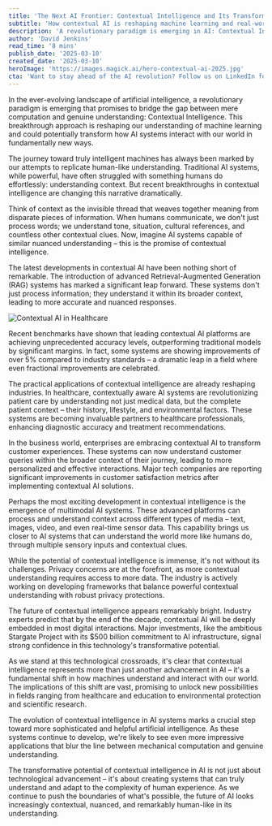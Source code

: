 ```yaml
---
title: 'The Next AI Frontier: Contextual Intelligence and Its Transformative Might'
subtitle: 'How contextual AI is reshaping machine learning and real-world applications'
description: 'A revolutionary paradigm is emerging in AI: Contextual Intelligence. This breakthrough approach is reshaping machine learning and transforming how AI systems interact with our world. Recent developments in contextual AI show unprecedented accuracy levels, with practical applications already revolutionizing healthcare, business, and customer experiences. As we stand at this technological crossroads, contextual intelligence promises to unlock new possibilities across various fields.'
author: 'David Jenkins'
read_time: '8 mins'
publish_date: '2025-03-10'
created_date: '2025-03-10'
heroImage: 'https://images.magick.ai/hero-contextual-ai-2025.jpg'
cta: 'Want to stay ahead of the AI revolution? Follow us on LinkedIn for daily updates on breakthrough technologies like contextual intelligence and join a community of forward-thinking professionals shaping the future of tech.'
---
```


In the ever-evolving landscape of artificial intelligence, a revolutionary paradigm is emerging that promises to bridge the gap between mere computation and genuine understanding: Contextual Intelligence. This breakthrough approach is reshaping our understanding of machine learning and could potentially transform how AI systems interact with our world in fundamentally new ways.

The journey toward truly intelligent machines has always been marked by our attempts to replicate human-like understanding. Traditional AI systems, while powerful, have often struggled with something humans do effortlessly: understanding context. But recent breakthroughs in contextual intelligence are changing this narrative dramatically.

Think of context as the invisible thread that weaves together meaning from disparate pieces of information. When humans communicate, we don't just process words; we understand tone, situation, cultural references, and countless other contextual clues. Now, imagine AI systems capable of similar nuanced understanding – this is the promise of contextual intelligence.

The latest developments in contextual AI have been nothing short of remarkable. The introduction of advanced Retrieval-Augmented Generation (RAG) systems has marked a significant leap forward. These systems don't just process information; they understand it within its broader context, leading to more accurate and nuanced responses.

![Contextual AI in Healthcare](https://i.magick.ai/PIXE/1738406181100_magick_img.webp)

Recent benchmarks have shown that leading contextual AI platforms are achieving unprecedented accuracy levels, outperforming traditional models by significant margins. In fact, some systems are showing improvements of over 5% compared to industry standards – a dramatic leap in a field where even fractional improvements are celebrated.

The practical applications of contextual intelligence are already reshaping industries. In healthcare, contextually aware AI systems are revolutionizing patient care by understanding not just medical data, but the complete patient context – their history, lifestyle, and environmental factors. These systems are becoming invaluable partners to healthcare professionals, enhancing diagnostic accuracy and treatment recommendations.

In the business world, enterprises are embracing contextual AI to transform customer experiences. These systems can now understand customer queries within the broader context of their journey, leading to more personalized and effective interactions. Major tech companies are reporting significant improvements in customer satisfaction metrics after implementing contextual AI solutions.

Perhaps the most exciting development in contextual intelligence is the emergence of multimodal AI systems. These advanced platforms can process and understand context across different types of media – text, images, video, and even real-time sensor data. This capability brings us closer to AI systems that can understand the world more like humans do, through multiple sensory inputs and contextual clues.

While the potential of contextual intelligence is immense, it's not without its challenges. Privacy concerns are at the forefront, as more contextual understanding requires access to more data. The industry is actively working on developing frameworks that balance powerful contextual understanding with robust privacy protections.

The future of contextual intelligence appears remarkably bright. Industry experts predict that by the end of the decade, contextual AI will be deeply embedded in most digital interactions. Major investments, like the ambitious Stargate Project with its $500 billion commitment to AI infrastructure, signal strong confidence in this technology's transformative potential.

As we stand at this technological crossroads, it's clear that contextual intelligence represents more than just another advancement in AI – it's a fundamental shift in how machines understand and interact with our world. The implications of this shift are vast, promising to unlock new possibilities in fields ranging from healthcare and education to environmental protection and scientific research.

The evolution of contextual intelligence in AI systems marks a crucial step toward more sophisticated and helpful artificial intelligence. As these systems continue to develop, we're likely to see even more impressive applications that blur the line between mechanical computation and genuine understanding.

The transformative potential of contextual intelligence in AI is not just about technological advancement – it's about creating systems that can truly understand and adapt to the complexity of human experience. As we continue to push the boundaries of what's possible, the future of AI looks increasingly contextual, nuanced, and remarkably human-like in its understanding.